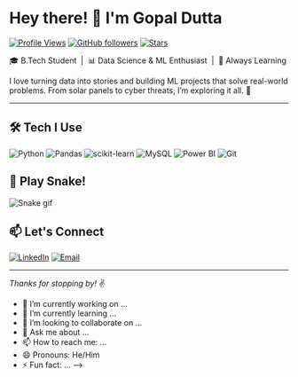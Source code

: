 # Hey there! 👋 I'm Gopal Dutta

[![Profile Views](https://komarev.com/ghpvc/?username=Gopal-dutta&style=flat-square&color=2e3440)](https://github.com/Gopal-dutta)
[![GitHub followers](https://img.shields.io/github/followers/Gopal-dutta?label=Followers&style=flat-square&color=2e3440)](https://github.com/Gopal-dutta?tab=followers)
[![Stars](https://img.shields.io/github/stars/Gopal-dutta?label=Stars&style=flat-square&color=2e3440)](https://github.com/Gopal-dutta?tab=stars)

🎓 B.Tech Student &nbsp;|&nbsp; 📊 Data Science & ML Enthusiast &nbsp;|&nbsp; 🧠 Always Learning

I love turning data into stories and building ML projects that solve real-world problems. From solar panels to cyber threats, I’m exploring it all. 🚀

---

## 🛠 Tech I Use

![Python](https://img.shields.io/badge/Python-3776AB?style=flat&logo=python&logoColor=white)
![Pandas](https://img.shields.io/badge/Pandas-150458?style=flat&logo=pandas)
![scikit-learn](https://img.shields.io/badge/scikit--learn-F7931E?style=flat&logo=scikit-learn&logoColor=white)
![MySQL](https://img.shields.io/badge/MySQL-005C84?style=flat&logo=mysql&logoColor=white)
![Power BI](https://img.shields.io/badge/PowerBI-F2C811?style=flat&logo=powerbi&logoColor=black)
![Git](https://img.shields.io/badge/Git-F05032?style=flat&logo=git&logoColor=white)

## 🐍 Play Snake!

![Snake gif](https://github.com/Gopal-dutta/Gopal-dutta/blob/output/github-contribution-grid-snake.svg)

## 📫 Let's Connect

[![LinkedIn](https://img.shields.io/badge/LinkedIn-blue?style=flat-square&logo=linkedin)](https://www.linkedin.com/in/gopal-dutta-662bb9184/)
[![Email](https://img.shields.io/badge/Email-gdutta270@gmail.com-red?style=flat-square&logo=gmail)](mailto:gdutta270@gmail.com)

---

*Thanks for stopping by!* ✌️

- 🔭 I’m currently working on ...
- 🌱 I’m currently learning ...
- 👯 I’m looking to collaborate on ...
- 💬 Ask me about ...
- 📫 How to reach me: ...
- 😄 Pronouns: He/Him
- ⚡ Fun fact: ...
-->

